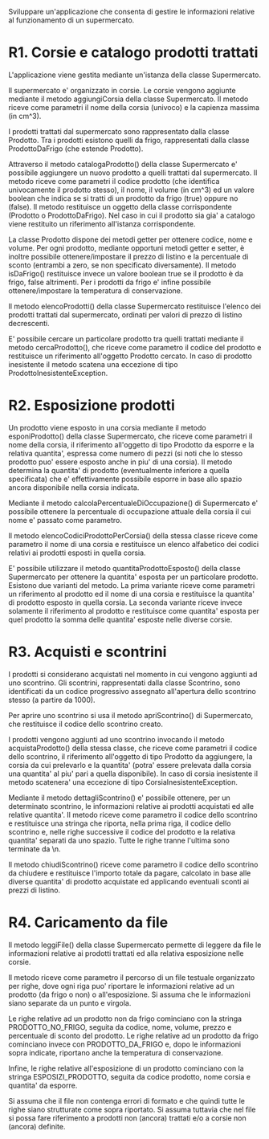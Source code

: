 Sviluppare un'applicazione che consenta di gestire le informazioni relative al funzionamento di un supermercato. 

# R1. Corsie e catalogo prodotti trattati

L'applicazione viene gestita mediante un'istanza della classe Supermercato. 

Il supermercato e' organizzato in corsie. Le corsie vengono aggiunte mediante il metodo aggiungiCorsia della classe Supermercato. Il metodo riceve come parametri il nome della corsia (univoco) e la capienza massima (in cm^3).

I prodotti trattati dal supermercato sono rappresentato dalla classe Prodotto. Tra i prodotti esistono quelli da frigo, rappresentati dalla classe ProdottoDaFrigo (che estende Prodotto).

Attraverso il metodo catalogaProdotto() della classe Supermercato e' possibile aggiungere un nuovo prodotto a quelli trattati dal supermercato. Il metodo riceve come parametri il codice prodotto (che identifica univocamente il prodotto stesso), il nome, il volume (in cm^3) ed un valore boolean che indica se si tratti di un prodotto da frigo (true) oppure no (false). Il metodo restituisce un oggetto della classe corrispondente (Prodotto o ProdottoDaFrigo). Nel caso in cui il prodotto sia gia' a catalogo viene restituito un riferimento all'istanza corrispondente.

La classe Prodotto dispone dei metodi getter per ottenere codice, nome e volume. Per ogni prodotto, mediante opportuni metodi getter e setter, è inoltre possibile ottenere/impostare il prezzo di listino e la percentuale di sconto (entrambi a zero, se non specificato diversamente). Il metodo isDaFrigo() restituisce invece un valore boolean true se il prodotto è da frigo, false altrimenti. Per i prodotti da frigo e' infine possibile ottenere/impostare la temperatura di conservazione.

Il metodo elencoProdotti() della classe Supermercato restituisce l'elenco dei prodotti trattati dal supermercato, ordinati per valori di prezzo di listino decrescenti.

E' possibile cercare un particolare prodotto tra quelli trattati mediante il metodo cercaProdotto(), che riceve come parametro il codice del prodotto e restituisce un riferimento all'oggetto Prodotto cercato. In caso di prodotto inesistente il metodo scatena una eccezione di tipo ProdottoInesistenteException.

# R2. Esposizione prodotti

Un prodotto viene esposto in una corsia mediante il metodo esponiProdotto() della classe Supermercato, che riceve come parametri il nome della corsia, il riferimento all'oggetto di tipo Prodotto da esporre e la relativa quantita', espressa come numero di pezzi (si noti che lo stesso prodotto puo' essere esposto anche in piu' di una corsia). Il metodo determina la quantita' di prodotto (eventualmente inferiore a quella specificata) che e' effettivamente possibile esporre in base allo spazio ancora disponibile nella corsia indicata.

Mediante il metodo calcolaPercentualeDiOccupazione() di Supermercato e' possibile ottenere la percentuale di occupazione attuale della corsia il cui nome e' passato come parametro.

Il metodo elencoCodiciProdottoPerCorsia() della stessa classe riceve come parametro il nome di una corsia e restituisce un elenco alfabetico dei codici relativi ai prodotti esposti in quella corsia.

E' possibile utilizzare il metodo quantitaProdottoEsposto() della classe Supermercato per ottenere la quantita' esposta per un particolare prodotto. Esistono due varianti del metodo. La prima variante riceve come parametri un riferimento al prodotto ed il nome di una corsia e restituisce la quantita' di prodotto esposto in quella corsia. La seconda variante riceve invece solamente il riferimento al prodotto e restituisce come quantita' esposta per quel prodotto la somma delle quantita' esposte nelle diverse corsie.

# R3. Acquisti e scontrini

I prodotti si considerano acquistati nel momento in cui vengono aggiunti ad uno scontrino. Gli scontrini, rappresentati dalla classe Scontrino, sono identificati da un codice progressivo assegnato all'apertura dello scontrino stesso (a partire da 1000).

Per aprire uno scontrino si usa il metodo apriScontrino() di Supermercato, che restituisce il codice dello scontrino creato.

I prodotti vengono aggiunti ad uno scontrino invocando il metodo acquistaProdotto() della stessa classe, che riceve come parametri il codice dello scontrino, il riferimento all'oggetto di tipo Prodotto da aggiungere, la corsia da cui prelevarlo e la quantita' (potra' essere prelevata dalla corsia una quantita' al piu' pari a quella disponibile). In caso di corsia inesistente il metodo scatenera' una eccezione di tipo CorsiaInesistenteException.

Mediante il metodo dettagliScontrino() e' possibile ottenere, per un determinato scontrino, le informazioni relative ai prodotti acquistati ed alle relative quantita'. Il metodo riceve come parametro il codice dello scontrino e restituisce una stringa che riporta, nella prima riga, il codice dello scontrino e, nelle righe successive il codice del prodotto e la relativa quantita' separati da uno spazio. Tutte le righe tranne l'ultima sono terminate da \n.

Il metodo chiudiScontrino() riceve come parametro il codice dello scontrino da chiudere e restituisce l'importo totale da pagare, calcolato in base alle diverse quantita' di prodotto acquistate ed applicando eventuali sconti ai prezzi di listino.

# R4. Caricamento da file

Il metodo leggiFile() della classe Supermercato permette di leggere da file le informazioni relative ai prodotti trattati ed alla relativa esposizione nelle corsie.

Il metodo riceve come parametro il percorso di un file testuale organizzato per righe, dove ogni riga puo' riportare le informazioni relative ad un prodotto (da frigo o non) o all'esposizione. Si assuma che le informazioni siano separate da un punto e virgola.

Le righe relative ad un prodotto non da frigo cominciano con la stringa PRODOTTO_NO_FRIGO, seguita da codice, nome, volume, prezzo e percentuale di sconto del prodotto. Le righe relative ad un prodotto da frigo cominciano invece con PRODOTTO_DA_FRIGO e, dopo le informazioni sopra indicate, riportano anche la temperatura di conservazione.

Infine, le righe relative all'esposizione di un prodotto cominciano con la stringa ESPOSIZI_PRODOTTO, seguita da codice prodotto, nome corsia e quantita' da esporre.

Si assuma che il file non contenga errori di formato e che quindi tutte le righe siano strutturate come sopra riportato. Si assuma tuttavia che nel file si possa fare riferimento a prodotti non (ancora) trattati e/o a corsie non (ancora) definite.